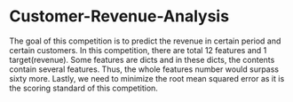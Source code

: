 # Customer-Revenue-Analysis

The goal of this competition is to predict the revenue in certain period and certain customers. In this competition, there are total 12 features and 1 target(revenue). Some features are dicts and in these dicts, the contents contain several features. Thus, the whole features number would surpass sixty more. Lastly, we need to minimize the root mean squared error as it is the scoring standard of this competition. 
